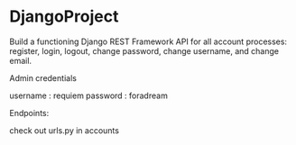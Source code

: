 # DjangoProject

Build a functioning Django REST Framework API for all account processes: register, login, logout, change password, change username, and change email.


Admin credentials

username : requiem
password : foradream


Endpoints: 

check out urls.py in accounts 
